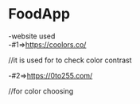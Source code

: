 # FoodApp
-website used<br>
-#1=>https://coolors.co/  

//it is used for to check color contrast  

-#2=>https://0to255.com/  

//for color choosing
